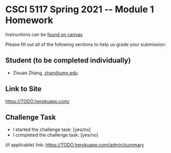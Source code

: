 # CSCI 5117 Spring 2021 -- Module 1 Homework

Instructions can be [found on canvas](https://canvas.umn.edu/courses/217951/pages/homework-1)

Please fill out all of the following sections to help us grade your submission:

## Student (to be completed individually)

* Zixuan Zhang, zhan@umn.edu

## Link to Site

<https://TODO.herokuapp.com/>

## Challenge Task

* I started the challenge task: [yes/no]
* I completed the challenge task: [yes/no]

(if applicable) link: <https://TODO.herokuapp.com/admin/summary>
